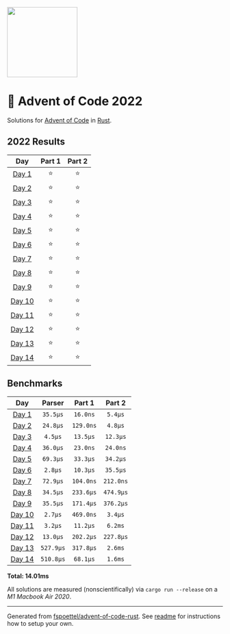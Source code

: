 <img src="./.assets/christmas_ferris.png" width="164">

# 🎄 Advent of Code 2022

Solutions for [Advent of Code](https://adventofcode.com/) in [Rust](https://www.rust-lang.org/).

<!--- advent_readme_stars table --->
## 2022 Results

| Day | Part 1 | Part 2 |
| :---: | :---: | :---: |
| [Day 1](https://adventofcode.com/2022/day/1) | ⭐ | ⭐ |
| [Day 2](https://adventofcode.com/2022/day/2) | ⭐ | ⭐ |
| [Day 3](https://adventofcode.com/2022/day/3) | ⭐ | ⭐ |
| [Day 4](https://adventofcode.com/2022/day/4) | ⭐ | ⭐ |
| [Day 5](https://adventofcode.com/2022/day/5) | ⭐ | ⭐ |
| [Day 6](https://adventofcode.com/2022/day/6) | ⭐ | ⭐ |
| [Day 7](https://adventofcode.com/2022/day/7) | ⭐ | ⭐ |
| [Day 8](https://adventofcode.com/2022/day/8) | ⭐ | ⭐ |
| [Day 9](https://adventofcode.com/2022/day/9) | ⭐ | ⭐ |
| [Day 10](https://adventofcode.com/2022/day/10) | ⭐ | ⭐ |
| [Day 11](https://adventofcode.com/2022/day/11) | ⭐ | ⭐ |
| [Day 12](https://adventofcode.com/2022/day/12) | ⭐ | ⭐ |
| [Day 13](https://adventofcode.com/2022/day/13) | ⭐ | ⭐ |
| [Day 14](https://adventofcode.com/2022/day/14) | ⭐ | ⭐ |
<!--- advent_readme_stars table --->

<!--- benchmarking table --->
## Benchmarks

| Day | Parser | Part 1 | Part 2 |
| :---: | :---: | :---: | :---:  |
| [Day 1](./src/bin/01.rs) | `35.5µs` | `16.0ns` | `5.4µs` |
| [Day 2](./src/bin/02.rs) | `24.8µs` | `129.0ns` | `4.8µs` |
| [Day 3](./src/bin/03.rs) | `4.5µs` | `13.5µs` | `12.3µs` |
| [Day 4](./src/bin/04.rs) | `36.0µs` | `23.0ns` | `24.0ns` |
| [Day 5](./src/bin/05.rs) | `69.3µs` | `33.3µs` | `34.2µs` |
| [Day 6](./src/bin/06.rs) | `2.8µs` | `10.3µs` | `35.5µs` |
| [Day 7](./src/bin/07.rs) | `72.9µs` | `104.0ns` | `212.0ns` |
| [Day 8](./src/bin/08.rs) | `34.5µs` | `233.6µs` | `474.9µs` |
| [Day 9](./src/bin/09.rs) | `35.5µs` | `171.4µs` | `376.2µs` |
| [Day 10](./src/bin/10.rs) | `2.7µs` | `469.0ns` | `3.4µs` |
| [Day 11](./src/bin/11.rs) | `3.2µs` | `11.2µs` | `6.2ms` |
| [Day 12](./src/bin/12.rs) | `13.0µs` | `202.2µs` | `227.8µs` |
| [Day 13](./src/bin/13.rs) | `527.9µs` | `317.8µs` | `2.6ms` |
| [Day 14](./src/bin/14.rs) | `510.8µs` | `68.1µs` | `1.6ms` |

**Total: 14.01ms**
<!--- benchmarking table --->

All solutions are measured (nonscientifically) via `cargo run --release` on a _M1 Macbook Air 2020_.

---

Generated from [fspoettel/advent-of-code-rust](https://github.com/fspoettel/advent-of-code-rust). See [readme](https://github.com/fspoettel/advent-of-code-rust#readme) for instructions how to setup your own.
